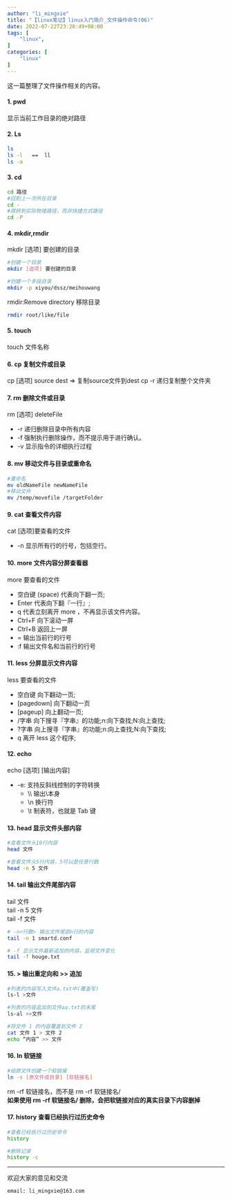 ```yaml
---
author: "li_mingxie"
title: "【linux笔记】linux入门简介_文件操作命令(06)"
date: 2022-07-22T23:28:49+08:00
tags: [
    "linux",
]
categories: [
    "linux"
]
---
```


这一篇整理了文件操作相关的内容。<!--more-->  

#### 1. pwd

显示当前工作目录的绝对路径

#### 2. Ls

```bash
ls
ls -l   ==  ll
ls -a
```

#### 3. cd

```bash
cd 路径
#回到上一次所在目录
cd -    
#跳转到实际物理路径，而非快捷方式路径
cd -P
```

#### 4. mkdir,rmdir

mkdir [选项] 要创建的目录

```bash
#创建一个目录
mkdir [选项] 要创建的目录

#创建一个多级目录
mkdir -p xiyou/dssz/meihouwang
```

rmdir:Remove directory 移除目录

```bash
rmdir root/like/file
```

#### 5. touch

touch 文件名称

#### 6. cp 复制文件或目录

cp [选项] source dest  =>  复制source文件到dest
cp -r 递归复制整个文件夹

#### 7. rm 删除文件或目录

rm [选项] deleteFile

* -r 递归删除目录中所有内容
* -f 强制执行删除操作，而不提示用于进行确认。
* -v 显示指令的详细执行过程

#### 8. mv 移动文件与目录或重命名

```bash
#重命名
mv oldNameFile newNameFile
#移动文件
mv /temp/movefile /targetFolder
```

#### 9. cat 查看文件内容

cat [选项]要查看的文件

* -n 显示所有行的行号，包括空行。

#### 10. more 文件内容分屏查看器

more 要查看的文件

* 空白键 (space)  代表向下翻一页;
* Enter   代表向下翻『一行』;
* q   代表立刻离开 more ，不再显示该文件内容。
* Ctrl+F  向下滚动一屏
* Ctrl+B  返回上一屏
* =   输出当前行的行号
* :f  输出文件名和当前行的行号

#### 11. less 分屏显示文件内容

less 要查看的文件

* 空白键    向下翻动一页;
* [pagedown] 向下翻动一页
* [pageup] 向上翻动一页;
* /字串     向下搜寻『字串』的功能;n:向下查找;N:向上查找;
* ?字串     向上搜寻『字串』的功能;n:向上查找;N:向下查找;
* q     离开 less 这个程序;

#### 12. echo

echo [选项] [输出内容]  

* -e: 支持反斜线控制的字符转换  
  * \\\\ 输出\本身  
  * \n 换行符  
  * \t 制表符，也就是 Tab 键  

#### 13. head 显示文件头部内容

```bash
#查看文件头10行内容
head 文件

#查看文件头5行内容，5可以是任意行数
head -n 5 文件
```

#### 14. tail 输出文件尾部内容

tail 文件  
tail -n 5 文件  
tail -f 文件  

```bash
# -n<行数> 输出文件尾部n行的内容
tail -n 1 smartd.conf

# -f 显示文件最新追加的内容，监视文件变化
tail -f houge.txt
```

#### 15. > 输出重定向和 >> 追加

```bash
#列表的内容写入文件a.txt中(覆盖写)
ls-l >文件

#列表的内容追加到文件aa.txt的末尾
ls-al >>文件

#将文件 1 的内容覆盖到文件 2
cat 文件 1 > 文件 2
echo “内容” >> 文件
```

#### 16. ln 软链接

```bash
#给原文件创建一个软链接
ln -s [原文件或目录] [软链接名]
```

rm -rf 软链接名，而不是 rm -rf 软链接名/  
**如果使用 rm -rf 软链接名/ 删除，会把软链接对应的真实目录下内容删掉**

#### 17. history 查看已经执行过历史命令

```bash
#查看已经执行过历史命令
history

#删除记录
history -c
```

----------------------------------------------

欢迎大家的意见和交流

`email: li_mingxie@163.com`
